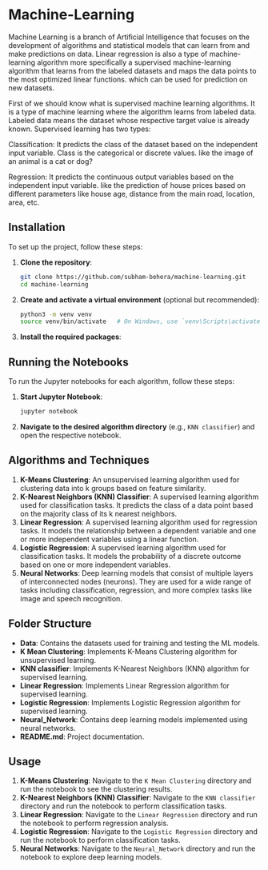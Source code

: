 # Machine-Learning

Machine Learning is a branch of Artificial Intelligence that focuses on the development of algorithms and statistical models that can learn from and make predictions on data. Linear regression is also a type of machine-learning algorithm more specifically a supervised machine-learning algorithm that learns from the labeled datasets and maps the data points to the most optimized linear functions. which can be used for prediction on new datasets.

First of we should know what is supervised machine learning algorithms. It is a type of machine learning where the algorithm learns from labeled data. Labeled data means the dataset whose respective target value is already known. Supervised learning has two types:

Classification: It predicts the class of the dataset based on the independent input variable. Class is the categorical or discrete values. like the image of an animal is a cat or dog?

Regression: It predicts the continuous output variables based on the independent input variable. like the prediction of house prices based on different parameters like house age, distance from the main road, location, area, etc.


## Installation

To set up the project, follow these steps:

1. **Clone the repository**:
    ```bash
    git clone https://github.com/subham-behera/machine-learning.git
    cd machine-learning
    ```

2. **Create and activate a virtual environment** (optional but recommended):
    ```bash
    python3 -m venv venv
    source venv/bin/activate   # On Windows, use `venv\Scripts\activate`
    ```

3. **Install the required packages**:
   

## Running the Notebooks

To run the Jupyter notebooks for each algorithm, follow these steps:

1. **Start Jupyter Notebook**:
    ```bash
    jupyter notebook
    ```

2. **Navigate to the desired algorithm directory** (e.g., `KNN classifier`) and open the respective notebook.

## Algorithms and Techniques

1. **K-Means Clustering**: An unsupervised learning algorithm used for clustering data into k groups based on feature similarity.
2. **K-Nearest Neighbors (KNN) Classifier**: A supervised learning algorithm used for classification tasks. It predicts the class of a data point based on the majority class of its k nearest neighbors.
3. **Linear Regression**: A supervised learning algorithm used for regression tasks. It models the relationship between a dependent variable and one or more independent variables using a linear function.
4. **Logistic Regression**: A supervised learning algorithm used for classification tasks. It models the probability of a discrete outcome based on one or more independent variables.
5. **Neural Networks**: Deep learning models that consist of multiple layers of interconnected nodes (neurons). They are used for a wide range of tasks including classification, regression, and more complex tasks like image and speech recognition.

## Folder Structure

- **Data**: Contains the datasets used for training and testing the ML models.
- **K Mean Clustering**: Implements K-Means Clustering algorithm for unsupervised learning.
- **KNN classifier**: Implements K-Nearest Neighbors (KNN) algorithm for supervised learning.
- **Linear Regression**: Implements Linear Regression algorithm for supervised learning.
- **Logistic Regression**: Implements Logistic Regression algorithm for supervised learning.
- **Neural_Network**: Contains deep learning models implemented using neural networks.
- **README.md**: Project documentation.

## Usage

1. **K-Means Clustering**: Navigate to the `K Mean Clustering` directory and run the notebook to see the clustering results.
2. **K-Nearest Neighbors (KNN) Classifier**: Navigate to the `KNN classifier` directory and run the notebook to perform classification tasks.
3. **Linear Regression**: Navigate to the `Linear Regression` directory and run the notebook to perform regression analysis.
4. **Logistic Regression**: Navigate to the `Logistic Regression` directory and run the notebook to perform classification tasks.
5. **Neural Networks**: Navigate to the `Neural_Network` directory and run the notebook to explore deep learning models.
